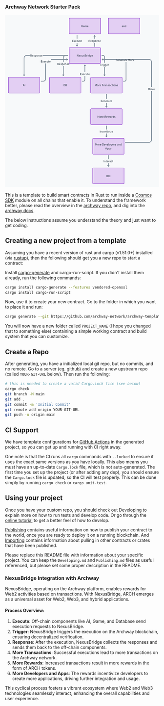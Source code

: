 ### Archway Network Starter Pack


![ Sequence Diagram](https://github.com/samarabdelhameed/pics/blob/main/df1.png)

This is a template to build smart contracts in Rust to run inside a
[Cosmos SDK](https://github.com/cosmos/cosmos-sdk) module on all chains that enable it.
To understand the framework better, please read the overview in the
[archway repo](https://github.com/archway-network/archway/blob/main/README.md),
and dig into the [archway docs](https://docs.archway.io).

The below instructions assume you understand the theory and just want to get coding.

## Creating a new project from a template

Assuming you have a recent version of rust and cargo (v1.51.0+) installed
(via [rustup](https://rustup.rs/)),
then the following should get you a new repo to start a contract:

Install [cargo-generate](https://github.com/ashleygwilliams/cargo-generate) and cargo-run-script.
If you didn't install them already, run the following commands:

```sh
cargo install cargo-generate --features vendored-openssl
cargo install cargo-run-script
```

Now, use it to create your new contract.
Go to the folder in which you want to place it and run:

```sh
cargo generate --git https://github.com/archway-network/archway-templates.git --name PROJECT_NAME default
```

You will now have a new folder called `PROJECT_NAME` (I hope you changed that to something else)
containing a simple working contract and build system that you can customize.

## Create a Repo

After generating, you have a initialized local git repo, but no commits, and no remote.
Go to a server (eg. github) and create a new upstream repo (called `YOUR-GIT-URL` below).
Then run the following:

```sh
# this is needed to create a valid Cargo.lock file (see below)
cargo check
git branch -M main
git add .
git commit -m 'Initial Commit'
git remote add origin YOUR-GIT-URL
git push -u origin main
```

## CI Support

We have template configurations for [GitHub Actions](.github/workflows/Basic.yml) in the generated project,
so you can get up and running with CI right away.

One note is that the CI runs all `cargo` commands
with `--locked` to ensure it uses the exact same versions as you have locally. This also means
you must have an up-to-date `Cargo.lock` file, which is not auto-generated.
The first time you set up the project (or after adding any dep), you should ensure the
`Cargo.lock` file is updated, so the CI will test properly. This can be done simply by
running `cargo check` or `cargo unit-test`.

## Using your project

Once you have your custom repo, you should check out [Developing](./Developing.md) to explain
more on how to run tests and develop code. Or go through the
[online tutorial](https://docs.archway.io/docs/create/guides/my-first-dapp/start) to get a better feel
of how to develop.

[Publishing](./Publishing.md) contains useful information on how to publish your contract
to the world, once you are ready to deploy it on a running blockchain. And
[Importing](./Importing.md) contains information about pulling in other contracts or crates
that have been published.

Please replace this README file with information about your specific project. You can keep
the `Developing.md` and `Publishing.md` files as useful referenced, but please set some
proper description in the README.

### NexusBridge Integration with Archway

NexusBridge, operating on the Archway platform, enables rewards for Web2 activities based on transactions. With NexusBridge, ARCH emerges as a universal asset for Web2, Web3, and hybrid applications.

#### Process Overview:

1. **Execute**: Off-chain components like AI, Game, and Database send execution requests to NexusBridge.
2. **Trigger**: NexusBridge triggers the execution on the Archway blockchain, ensuring decentralized verification.
3. **Response**: After the execution, NexusBridge collects the responses and sends them back to the off-chain components.
4. **More Transactions**: Successful executions lead to more transactions on the Archway network.
5. **More Rewards**: Increased transactions result in more rewards in the form of ARCH tokens.
6. **More Developers and Apps**: The rewards incentivize developers to create more applications, driving further integration and usage.

This cyclical process fosters a vibrant ecosystem where Web2 and Web3 technologies seamlessly interact, enhancing the overall capabilities and user experience.

